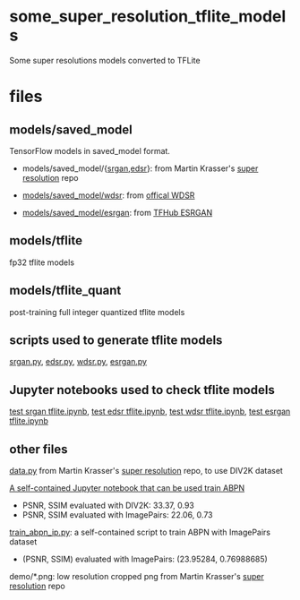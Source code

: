 # some_super_resolution_tflite_models
Some super resolutions models converted to TFLite

# files
## models/saved_model
TensorFlow models in saved_model format. 
* models/saved_model/{[srgan](models/saved_model/srgan),[edsr](models/saved_model/edsr)}: from Martin Krasser's [super resolution](https://github.com/krasserm/super-resolution) repo
* [models/saved_model/wdsr](models/saved_model/wdsr): from [offical WDSR](https://github.com/ychfan/tf_estimator_barebone/blob/master/docs/super_resolution.md)

* [models/saved_model/esrgan](models/saved_model/esrgan): from [TFHub ESRGAN](https://tfhub.dev/captain-pool/esrgan-tf2/1)

## models/tflite
fp32 tflite models

## models/tflite_quant
post-training full integer quantized tflite models

## scripts used to generate tflite models
[srgan.py](srgan.py), [edsr.py](edsr.py), [wdsr.py](wdsr.py), [esrgan.py](esrgan.py)

## Jupyter notebooks used to check tflite models
[test srgan tflite.ipynb](test%20srgan%20tflite.ipynb), [test edsr tflite.ipynb](test%20edsr%20tflite.ipynb), [test wdsr tflite.ipynb](test%20wdsr%20tflite.ipynb), [test esrgan tflite.ipynb](test%20esrgan%20tflite.ipynb)

## other files
[data.py](data.py) from Martin Krasser's [super resolution](https://github.com/krasserm/super-resolution) repo, to use DIV2K dataset

[A self-contained Jupyter notebook that can be used train ABPN](train_abpn.ipynb)
* PSNR, SSIM evaluated with DIV2K: 33.37, 0.93
* PSNR, SSIM evaluated with ImagePairs: 22.06, 0.73

[train_abpn_ip.py](train_abpn_ip.py): a self-contained script to train ABPN with ImagePairs dataset
* (PSNR, SSIM) evaluated with ImagePairs: (23.95284, 0.76988685)

demo/*.png: low resolution cropped png from Martin Krasser's [super resolution](https://github.com/krasserm/super-resolution) repo
